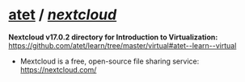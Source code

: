# [atet](https://github.com/atet) / [**_nextcloud_**](https://github.com/atet/nextcloud/blob/master/README.md#atet--nextcloud)

**Nextcloud v17.0.2 directory for Introduction to Virtualization:**<br>https://github.com/atet/learn/tree/master/virtual#atet--learn--virtual

* Mextcloud is a free, open-source file sharing service: https://nextcloud.com/
